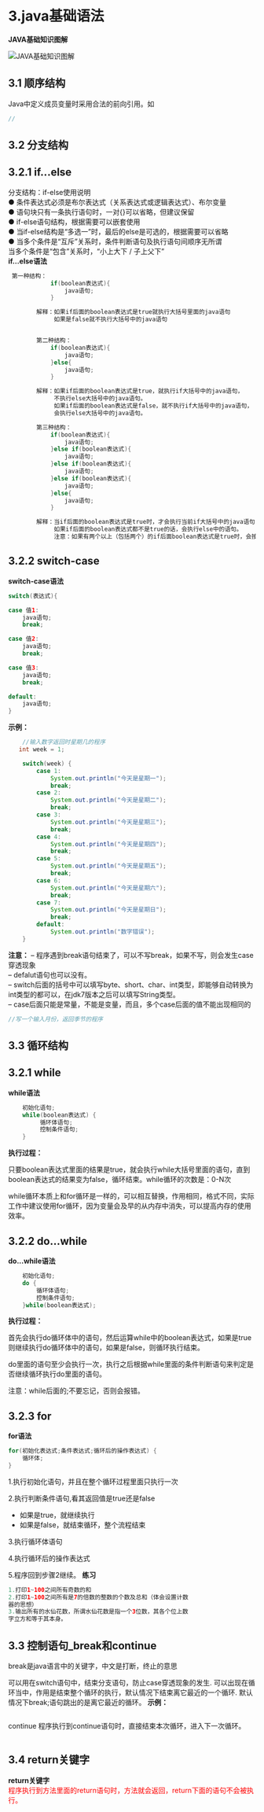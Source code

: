# 3.java基础语法

**JAVA基础知识图解** 

 ![JAVA基础知识图解](../image/java_base.png)

## 3.1 顺序结构
Java中定义成员变量时采用合法的前向引用。如
```java
//
```
## 3.2 分支结构
## 3.2.1 if...else

分支结构：if-else使用说明  
● 条件表达式必须是布尔表达式（关系表达式或逻辑表达式）、布尔变量  
● 语句块只有一条执行语句时，一对{}可以省略，但建议保留  
● if-else语句结构，根据需要可以嵌套使用  
● 当if-else结构是“多选一”时，最后的else是可选的，根据需要可以省略  
● 当多个条件是“互斥”关系时，条件判断语句及执行语句间顺序无所谓  
当多个条件是“包含”关系时，“小上大下 / 子上父下”  
**if...else语法**
```java
 第一种结构：
            if(boolean表达式){
                java语句;
            }

        解释：如果if后面的boolean表达式是true就执行大括号里面的java语句
             如果是false就不执行大括号中的java语句                


        第二种结构：
            if(boolean表达式){
                java语句;
            }else{
                java语句;
            }

        解释：如果if后面的boolean表达式是true，就执行if大括号中的java语句，
             不执行else大括号中的java语句。
             如果if后面的boolean表达式是false，就不执行if大括号中的java语句，
             会执行else大括号中的java语句。

        第三种结构：
            if(boolean表达式){
                java语句;
            }else if(boolean表达式){
                java语句;
            }else if(boolean表达式){
                java语句;
            }else if(boolean表达式){
                java语句;
            }else{
                java语句;
            }

        解释：当if后面的boolean表达式是true时，才会执行当前if大括号中的java语句，
             如果if后面的boolean表达式都不是true的话，会执行else中的语句。
             注意：如果有两个以上（包括两个）的if后面boolean表达式是true时，会按照从上到下的顺序只执行最上面if大括号中的语句，最多只会执行一个大括号中的语句。
```
## 3.2.2 switch-case
**switch-case语法**
```java
switch(表达式){

case 值1:
    java语句;
    break;

case 值2:
    java语句;
    break;

case 值3:
    java语句;
    break;

default:
    java语句;
}
```
**示例：**
```java
    //输入数字返回时星期几的程序
   int week = 1;

    switch(week) {
        case 1:
            System.out.println("今天是星期一");
            break;
        case 2:
            System.out.println("今天是星期二");
            break;
        case 3:
            System.out.println("今天是星期三");
            break;
        case 4:
            System.out.println("今天是星期四");
            break;
        case 5:
            System.out.println("今天是星期五");
            break;
        case 6:
            System.out.println("今天是星期六");
            break;
        case 7:
            System.out.println("今天是星期日");
            break;
        default:
            System.out.println("数字错误");
    }
```

**注意：**
– 程序遇到break语句结束了，可以不写break，如果不写，则会发生case穿透现象  
– defalut语句也可以没有。  
– switch后面的括号中可以填写byte、short、char、int类型，即能够自动转换为int类型的都可以，在jdk7版本之后可以填写String类型。  
– case后面只能是常量，不能是变量，而且，多个case后面的值不能出现相同的  
``` java
//写一个输入月份，返回季节的程序

```
## 3.3 循环结构
## 3.2.1 while
**while语法**
```java
    初始化语句;
    while(boolean表达式) {
         循环体语句;
         控制条件语句;
    }
```
**执行过程：**

只要boolean表达式里面的结果是true，就会执行while大括号里面的语句，直到boolean表达式的结果变为false，循环结束。while循环的次数是：0-N次  

while循环本质上和for循环是一样的，可以相互替换，作用相同，格式不同，实际工作中建议使用for循环，因为变量会及早的从内存中消失，可以提高内存的使用效率。  
## 3.2.2 do...while
**do...while语法**
```java
    初始化语句;
    do {
        循环体语句;
        控制条件语句;
    }while(boolean表达式);
```
**执行过程：**

首先会执行do循环体中的语句，然后运算while中的boolean表达式，如果是true则继续执行do循环体中的语句，如果是false，则循环执行结束。  

do里面的语句至少会执行一次，执行之后根据while里面的条件判断语句来判定是否继续循环执行do里面的语句。  

注意：while后面的;不要忘记，否则会报错。  
## 3.2.3 for
**for语法**
```java
for(初始化表达式;条件表达式;循环后的操作表达式) {
    循环体;
}
```
1.执行初始化语句，并且在整个循环过程里面只执行一次  

2.执行判断条件语句,看其返回值是true还是false  

* 如果是true，就继续执行  
* 如果是false，就结束循环，整个流程结束  

3.执行循环体语句  

4.执行循环后的操作表达式  

5.程序回到步骤2继续。
**练习**
```java
1.打印1~100之间所有奇数的和
2.打印1~100之间所有是7的倍数的整数的个数及总和（体会设置计数
器的思想）
3.输出所有的水仙花数，所谓水仙花数是指一个3位数，其各个位上数
字立方和等于其本身。
```  
## 3.3 控制语句_break和continue

break是java语言中的关键字，中文是打断，终止的意思

可以用在switch语句中，结束分支语句，防止case穿透现象的发生.
可以出现在循环当中，作用是结束整个循环的执行，默认情况下结束离它最近的一个循环.
默认情况下break;语句跳出的是离它最近的循环。
**示例：**
```java

```

continue
程序执行到continue语句时，直接结束本次循环，进入下一次循环。
```java

```
## 3.4 return关键字

**return关键字**  
<font color='red'>程序执行到方法里面的return语句时，方法就会返回，return下面的语句不会被执行。</font>


